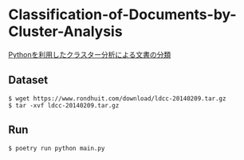 # Classification-of-Documents-by-Cluster-Analysis
[Pythonを利用したクラスター分析による文書の分類](https://axross-recipe.com/recipes/762)

## Dataset
```
$ wget https://www.rondhuit.com/download/ldcc-20140209.tar.gz
$ tar -xvf ldcc-20140209.tar.gz
```

## Run
```
$ poetry run python main.py
```
